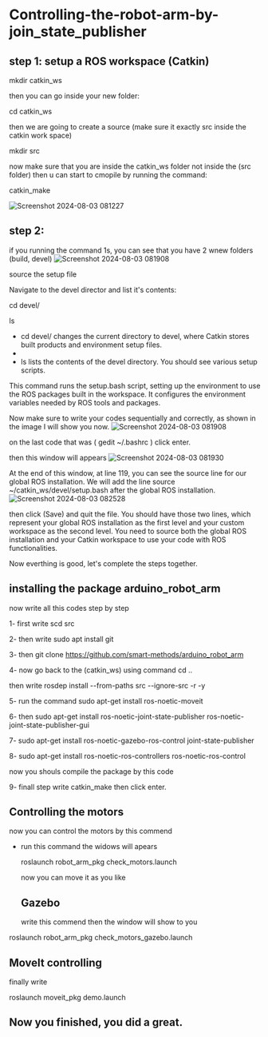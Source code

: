 # Controlling-the-robot-arm-by-join_state_publisher
## step 1: setup a ROS workspace (Catkin)

mkdir catkin_ws

then you can go inside your new folder:

cd catkin_ws

then we are going to create a source (make sure it exactly src inside the catkin work space)

mkdir src

now make sure that you are inside the catkin_ws folder not inside the (src folder) then u can start to cmopile by running the command:

catkin_make

![Screenshot 2024-08-03 081227](https://github.com/user-attachments/assets/f61b7c0e-1e8d-41a0-bb58-395e0c73e50e)

## step 2:
if you running the command 1s, you can see that you have 2 wnew folders (build, devel)
![Screenshot 2024-08-03 081908](https://github.com/user-attachments/assets/be3ed847-2eee-4313-b9ac-629a69b1cd35)

source the setup file 

Navigate to the devel director and list it's contents:

cd devel/

ls

- cd devel/ changes the current directory to devel, where Catkin stores built products and environment setup files.
- 
- ls lists the contents of the devel directory. You should see various setup scripts.

This command runs the setup.bash script, setting up the environment to use the ROS packages built in the workspace. It configures the environment variables needed by ROS tools and packages.

Now make sure to write your codes sequentially and correctly, as shown in the image I will show you now.
![Screenshot 2024-08-03 081908](https://github.com/user-attachments/assets/855ab6c1-9d22-4f73-be6a-f9292e9da229)

on the last code that was ( gedit ~/.bashrc ) click enter.

then this window will appears 
![Screenshot 2024-08-03 081930](https://github.com/user-attachments/assets/f3f15ce7-888a-43dd-81ed-0d9d8708aa80)

At the end of this window, at line 119, you can see the source line for our global ROS installation. We will add the line source ~/catkin_ws/devel/setup.bash after the global ROS installation.
![Screenshot 2024-08-03 082528](https://github.com/user-attachments/assets/27b7c0fd-dd10-442e-af69-594bef477cfb)

then click (Save) and quit the file. You should have those two lines, which represent your global ROS installation as the first level and your custom workspace as the second level. You need to source both the global ROS installation and your Catkin workspace to use your code with ROS functionalities.

Now everthing is good, let's complete the steps together.

## installing the package arduino_robot_arm
now write all this codes step by step 

1- first write scd src 

2- then write sudo apt install git 

3- then git clone https://github.com/smart-methods/arduino_robot_arm

4- now go back to the (catkin_ws) using command cd .. 

then write rosdep install --from-paths src --ignore-src -r -y

5- run the command sudo apt-get install ros-noetic-moveit

6- then sudo apt-get install ros-noetic-joint-state-publisher ros-noetic-joint-state-publisher-gui

7- sudo apt-get install ros-noetic-gazebo-ros-control joint-state-publisher

8- sudo apt-get install ros-noetic-ros-controllers ros-noetic-ros-control

now you shouls compile the package by this code 

9- finall step write catkin_make then click enter.

## Controlling the motors
now you can control the motors by this commend

- run this command the widows will apears
  
  roslaunch robot_arm_pkg check_motors.launch

  now you can move it as you like


  ## Gazebo
  write this commend then the window will show to you
  
 roslaunch robot_arm_pkg check_motors_gazebo.launch

 ## MoveIt controlling
 finally write 
 
 roslaunch moveit_pkg demo.launch

## Now you finished, you did a great.
  

